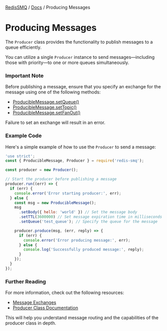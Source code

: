[RedisSMQ](../README.md) / [Docs](README.md) / Producing Messages

# Producing Messages

The `Producer` class provides the functionality to publish messages to a queue efficiently.

You can utilize a single `Producer` instance to send messages—including those with priority—to one or more queues simultaneously.

### Important Note

Before publishing a message, ensure that you specify an exchange for the message using one of the following methods:

- [ProducibleMessage.setQueue()](api/classes/ProducibleMessage.md#setqueue)
- [ProducibleMessage.setTopic()](api/classes/ProducibleMessage.md#settopic)
- [ProducibleMessage.setFanOut()](api/classes/ProducibleMessage.md#setfanout)

Failure to set an exchange will result in an error.

### Example Code

Here's a simple example of how to use the `Producer` to send a message:

```javascript
'use strict';
const { ProducibleMessage, Producer } = require('redis-smq');

const producer = new Producer();

// Start the producer before publishing a message
producer.run((err) => {
  if (err) {
    console.error('Error starting producer:', err);
  } else {
    const msg = new ProducibleMessage();
    msg
      .setBody({ hello: 'world' }) // Set the message body
      .setTTL(3600000) // Set message expiration time in milliseconds
      .setQueue('test_queue'); // Specify the queue for the message

    producer.produce(msg, (err, reply) => {
      if (err) {
        console.error('Error producing message:', err);
      } else {
        console.log('Successfully produced message:', reply);
      }
    });
  }
});
```

### Further Reading

For more information, check out the following resources:

- [Message Exchanges](message-exchanges.md)
- [Producer Class Documentation](api/classes/Producer.md)

This will help you understand message routing and the capabilities of the producer class in depth.
